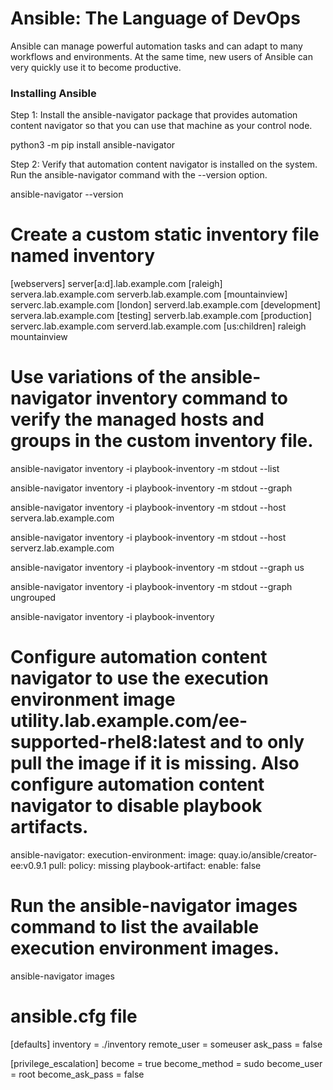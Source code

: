 # Ansible: The Language of DevOps
Ansible can manage powerful automation tasks and can adapt to many workflows and environments. At the same time, new users of Ansible can very quickly use it to become productive.

### Installing Ansible 
Step 1:  Install the ansible-navigator package that provides automation content navigator so that you can use that machine as your control node.

python3 -m pip install ansible-navigator

Step 2: Verify that automation content navigator is installed on the system. Run the ansible-navigator command with the --version option.

ansible-navigator --version

# Create a custom static inventory file named inventory

[webservers]
server[a:d].lab.example.com
[raleigh]
servera.lab.example.com
serverb.lab.example.com
[mountainview]
serverc.lab.example.com
[london]
serverd.lab.example.com
[development]
servera.lab.example.com
[testing]
serverb.lab.example.com
[production]
serverc.lab.example.com
serverd.lab.example.com
[us:children]
raleigh
mountainview

# Use variations of the ansible-navigator inventory command to verify the managed hosts and groups in the custom inventory file.

ansible-navigator inventory -i playbook-inventory -m stdout --list

ansible-navigator inventory -i playbook-inventory -m stdout --graph

ansible-navigator inventory -i playbook-inventory -m stdout --host servera.lab.example.com

ansible-navigator inventory -i playbook-inventory -m stdout --host serverz.lab.example.com

ansible-navigator inventory -i playbook-inventory -m stdout --graph us

ansible-navigator inventory -i playbook-inventory -m stdout --graph ungrouped

ansible-navigator inventory -i playbook-inventory

# Configure automation content navigator to use the execution environment image utility.lab.example.com/ee-supported-rhel8:latest and to only pull the image if it is missing. Also configure automation content navigator to disable playbook artifacts.

ansible-navigator:
  execution-environment:
    image: quay.io/ansible/creator-ee:v0.9.1
    pull:
      policy: missing
  playbook-artifact:
    enable: false

# Run the ansible-navigator images command to list the available execution environment images.

ansible-navigator images

# ansible.cfg file

[defaults]
inventory = ./inventory
remote_user = someuser
ask_pass = false

[privilege_escalation]
become = true
become_method = sudo
become_user = root
become_ask_pass = false


#
